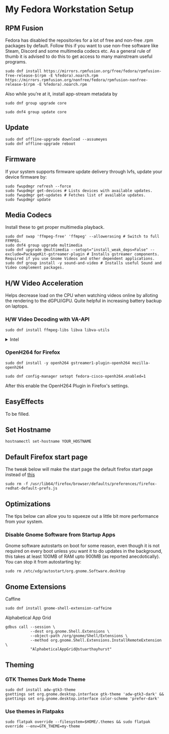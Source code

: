  # My Fedora Workstation Setup

## RPM Fusion
Fedora has disabled the repositories for a lot of free and non-free .rpm packages by default. Follow this if you want to use non-free software like Steam, Discord and some multimedia codecs etc. As a general rule of thumb it is advised to do this to get access to many mainstream useful programs. 
```
sudo dnf install https://mirrors.rpmfusion.org/free/fedora/rpmfusion-free-release-$(rpm -E %fedora).noarch.rpm https://mirrors.rpmfusion.org/nonfree/fedora/rpmfusion-nonfree-release-$(rpm -E %fedora).noarch.rpm
```
Also while you're at it, install app-stream metadata by
```
sudo dnf group upgrade core
```
```
sudo dnf4 group update core
```
  

## Update 
```
sudo dnf offline-upgrade download --assumeyes
sudo dnf offline-upgrade reboot
```

## Firmware
If your system supports firmware update delivery through lvfs, update your device firmware by:
```
sudo fwupdmgr refresh --force
sudo fwupdmgr get-devices # Lists devices with available updates.
sudo fwupdmgr get-updates # Fetches list of available updates.
sudo fwupdmgr update
```

## Media Codecs
Install these to get proper multimedia playback.
````
sudo dnf swap 'ffmpeg-free' 'ffmpeg' --allowerasing # Switch to full FFMPEG.
sudo dnf4 group upgrade multimedia
sudo dnf upgrade @multimedia --setopt="install_weak_deps=False" --exclude=PackageKit-gstreamer-plugin # Installs gstreamer components. Required if you use Gnome Videos and other dependent applications.
sudo dnf group install -y sound-and-video # Installs useful Sound and Video complement packages.
````

## H/W Video Acceleration
Helps decrease load on the CPU when watching videos online by alloting the rendering to the dGPU/iGPU. Quite helpful in increasing battery backup on laptops.

### H/W Video Decoding with VA-API 
```
sudo dnf install ffmpeg-libs libva libva-utils
```

<details>
<summary>Intel</summary>
 
If you have a recent Intel chipset (5th Gen and above) after installing the packages above., Do:
```
sudo dnf swap libva-intel-media-driver intel-media-driver --allowerasing
```
```
sudo dnf install libva-intel-driver
```
</details>

### OpenH264 for Firefox
```
sudo dnf install -y openh264 gstreamer1-plugin-openh264 mozilla-openh264
```
```
sudo dnf config-manager setopt fedora-cisco-openh264.enabled=1
```
After this enable the OpenH264 Plugin in Firefox's settings.

## EasyEffects
To be filled.

## Set Hostname
```
hostnamectl set-hostname YOUR_HOSTNAME
```

## Default Firefox start page 
The tweak below will make the start page the default firefox start page instead of [this](https://fedoraproject.org/start)
```
sudo rm -f /usr/lib64/firefox/browser/defaults/preferences/firefox-redhat-default-prefs.js
```

## Optimizations
The tips below can allow you to squeeze out a little bit more performance from your system. 

### Disable Gnome Software from Startup Apps
Gnome software autostarts on boot for some reason, even though it is not required on every boot unless you want it to do updates in the background, this takes at least 100MB of RAM upto 900MB (as reported anecdotically). You can stop it from autostarting by:
```
sudo rm /etc/xdg/autostart/org.gnome.Software.desktop
```

## Gnome Extensions
Caffine
```
sudo dnf install gnome-shell-extension-caffeine
```
Alphabetical App Grid
```
gdbus call --session \
           --dest org.gnome.Shell.Extensions \
           --object-path /org/gnome/Shell/Extensions \
           --method org.gnome.Shell.Extensions.InstallRemoteExtension \
           "AlphabeticalAppGrid@stuarthayhurst"
```

## Theming

### GTK Themes Dark Mode Theme
```
sudo dnf install adw-gtk3-theme
gsettings set org.gnome.desktop.interface gtk-theme 'adw-gtk3-dark' && gsettings set org.gnome.desktop.interface color-scheme 'prefer-dark'
```

### Use themes in Flatpaks
```
sudo flatpak override --filesystem=$HOME/.themes && sudo flatpak override --env=GTK_THEME=my-theme
```
